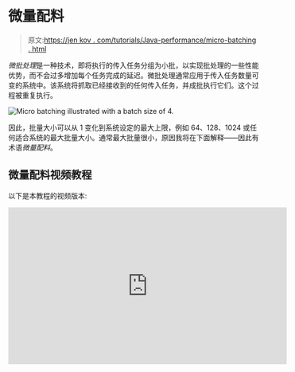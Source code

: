 # 微量配料

> 原文:[https://jen kov . com/tutorials/Java-performance/micro-batching . html](https://jenkov.com/tutorials/java-performance/micro-batching.html)

*微批处理*是一种技术，即将执行的传入任务分组为小批，以实现批处理的一些性能优势，而不会过多增加每个任务完成的延迟。微批处理通常应用于传入任务数量可变的系统中。该系统将抓取已经接收到的任何传入任务，并成批执行它们。这个过程被重复执行。

![Micro batching illustrated with a batch size of 4.](../Images/e3b1f158ef7605b4b3f7d2eee817738b.png)

因此，批量大小可以从 1 变化到系统设定的最大上限，例如 64、128、1024 或任何适合系统的最大批量大小。通常最大批量很小，原因我将在下面解释——因此有术语*微量配料*。

## 微量配料视频教程

以下是本教程的视频版本:

<iframe width="560" height="315" src="https://www.youtube.com/embed/bozAoSIoQpU" frameborder="0" allowfullscreen=""><h2>延迟与吞吐量的权衡</h2> <p>面向服务的系统通常需要低延迟和高吞吐量。然而这并不总是可能的。一些减少延迟的技术也会降低吞吐量，而一些增加吞吐量的技术也会增加延迟。在接下来的部分中，我将对此进行更详细的解释。</p> <h3>潜伏</h3> <p>延迟是对系统中时间延迟的度量。在客户机-服务器系统中，延迟可能意味着几件事。网络延迟是指客户端发送的消息到达服务器所需的时间。服务器延迟是服务器处理请求并生成响应所花费的时间。两种类型的延迟如下所示:</p> <img src="../Images/859c2c4d1684d23eb19cf8f9b63aaf8f.png" alt="The latencies involved in client server systems." data-original-src="https://jenkov.com/images/java-performance/micro-batching-1.png"/> <p>单个请求到客户端收到响应的完整往返时间将是</p> <pre class="codeBox"> network latency + server latency + network latency = 2 * network latency + server latency </pre> <p>首先，请求必须发送到服务器，然后服务器必须处理请求并生成响应，然后响应必须通过网络发送回客户端。</p> <p>对于具有快速响应时间的系统，网络延迟和服务器延迟都必须很低。具体的“快”和“慢”响应时间，或者“高”和“低”延迟取决于具体的系统。对于某些系统，响应时间少于 1 秒是好的。对于一些系统来说，它必须小于 10 毫秒才是好的。</p> <h3>吞吐量</h3> <p>吞吐量是对系统在给定时间间隔内可以执行多少工作的度量。在客户端-服务器系统的情况下，服务器吞吐量测量服务器在每个时间间隔(通常是每秒)可以处理多少请求。这个数字意味着服务器每秒可以处理的来自所有连接的客户端的请求总数，而不仅仅是来自一个客户端的请求。</p> <p>客户端看到的吞吐量意味着特定客户端在每个时间间隔内可以发送和接收多少请求响应。两种类型的吞吐量如下图所示:</p> <img src="../Images/94a3f7fef9f9fd2afd02e23ed3feddad.png" alt="The server throughput of a client server system." data-original-src="https://jenkov.com/images/java-performance/micro-batching-2.png"/> <img src="../Images/49fc71ba8f674f99ce023e5929aa7aef.png" alt="The client-server throughput of a client server system." data-original-src="https://jenkov.com/images/java-performance/micro-batching-3.png"/> <h2>定量</h2> <p>批处理是一种增加系统吞吐量的技术。不是单独执行每个任务，而是将任务分组为大批量，一起执行。</p> <p>在与执行每个任务相关的开销很高的情况下，批处理是有意义的——如果这种开销可以通过批处理执行来减少。要了解具体情况，让我们看一个例子:</p> <p>假设一个客户机需要向服务器发送 10 个请求。客户端可以一次发送一个请求，接收一个响应，然后发送下一个请求。处理这些消息所需的总时间为:</p> <pre class="codeBox"> 10 * (network latency + server latency + network latency) = 20 * network latency + 10 * server latency </pre> <p>相反，如果客户端在一条消息中向服务器发送所有 10 个请求，服务器按顺序处理它们，并发回 10 个响应，则处理这些请求所需的总时间将为:</p> <pre class="codeBox"> network latency + 10 * server latency + network latency = 2 * network latency + 10 * server latency </pre> <p>如您所见，批处理大大降低了处理 10 个请求所涉及的网络延迟——从 20 倍的网络延迟降低到仅仅 2 倍的网络延迟。这意味着客户端看到的客户端-服务器系统的总吞吐量增加了。</p> <p>批处理的缺点是收集要批处理的任务所花费的时间。如果客户机花了 2 个小时来收集这 10 个任务，那么整个系统的延迟会变得相当高。第一个任务需要等待 2 个小时，然后才有足够的任务来发送一个批处理，这意味着从收集第一个任务到客户端收到响应需要 2 个小时。</p> <p>类似地，一旦批处理被发送，它需要服务器 10 *服务器延迟来处理该批处理。这进一步增加了第一个请求的等待时间，因为在第一个请求的响应被接收之前，它必须等待所有 10 个请求被处理。</p> <p>如您所见，批处理是一种增加吞吐量的技术，但也会增加延迟。</p> <h2>微量配料拯救世界</h2> <p>微批处理是批处理的一种变体，它试图在延迟和吞吐量之间取得比批处理更好的折衷。微批处理实现这一点的方式是，在处理任务之前，等待很短的时间间隔来批处理任务。我将这个间隔称为<i>批量周期</i>。这种短批量周期原理如下所示:</p> <img src="../Images/adac6e8e1db21135a2c5c5b5fe27d73a.png" alt="Micro batching with fixed duration batch cycles." data-original-src="https://jenkov.com/images/java-performance/micro-batching-4.png"/> <p>批量循环的持续时间取决于系统。对于某些系统，1 秒钟可能就足够了。对于其他系统，50 - 100 毫秒可能就可以了。对于其他系统甚至更少。</p> <p>如果系统负载较高，它将在每个批处理周期内接收更多准备处理的任务。因此，随着系统负载的增加，批量也会增加，吞吐量也会增加。当批量增加时，延迟增加的代价是很小的。</p> <h3>可变持续时间批量循环</h3> <p>对于要求低响应时间的系统，即使 50 毫秒的批处理周期持续时间也可能太长。这样的系统可能需要使用可变的批量周期长度来代替。</p> <p>为了实现更低的延迟，同时允许发生微批处理，您可以在输入通道(入站网络连接、目录等)上循环。)并检查它们是否有传入的任务(请求、消息等)。).无论你发现什么样的任务，你都可以在一个微批处理中执行。通过该循环的每次迭代成为单个批处理周期。</p> <p>一旦执行了微批处理，就立即重复这个循环。这意味着每个批处理周期之间的时间完全取决于输入任务的数量。对于低负荷，批量较小，因此批量周期较短。对于高负荷，批量将增加，因此批量周期将增加。</p> <p>可变持续时间批量循环如下所示:</p> <img src="../Images/88a025eeb3dee6e05f953cf9b314319b.png" alt="Micro batching with variable duration batch cycles." data-original-src="https://jenkov.com/images/java-performance/micro-batching-5.png"/> <h2>微批处理用例</h2> <p>微批处理可以用在许多可以使用批处理的情况下，但是需要更短的响应时间。我将在接下来的章节中讨论其中的一些用例，但是这些用例并不是唯一的。从这些用例中，您应该能够了解总体情况，并能够确定微批处理何时在您自己的系统中有用。</p> <h3>文件持久性</h3> <p>将数据写入磁盘通常会带来很大的开销。如果您的系统需要为执行的每个任务向磁盘写入一个数据块，总开销可能会很大。</p> <img src="../Images/bc38a371746ba6587569cb75aba4d234.png" alt="Writing blocks of data to disk individually." data-original-src="https://jenkov.com/images/java-performance/micro-batching-6.png"/> <p>如果批量写入，因此只将组合数据块写入磁盘，则与写入更大数据块相关的开销通常小于单独写入的组合开销。结果是系统可以处理更大的吞吐量(每单位时间写入更多数据)。</p> <img src="../Images/7f1e33d0f214ac0807bbefe0154b1c13.png" alt="Writing blocks of data to disk in micro batches." data-original-src="https://jenkov.com/images/java-performance/micro-batching-7.png"/> <p>使用微批处理实现文件持久性通常要求系统的其余部分也设计为使用微批处理。如果数据块一次一个地到达文件持久性组件，将它们分组为批次的唯一方法是在将它们写入磁盘之前等待一小段时间间隔。如果数据块以微批处理的形式到达，因为它们是其他地方的微批处理的结果，那么将它们分组到微批处理中以便将它们写入磁盘要容易得多。</p> <h3>线程间通信</h3> <p>当线程通信时，它们通常通过并发数据结构来进行。为此，一种常用的结构是并发队列。这里举例说明了这一点:</p> <img src="../Images/55cfa8cb7ea0dfd87be7c45b18426d6c.png" alt="Inter-thread communication via a queue." data-original-src="https://jenkov.com/images/java-performance/micro-batching-8.png"/> <p>一次一个元素地读取和写入队列中的元素通常与读取或写入一批元素相比，每个元素的开销更高。你可以在我的教程中读到更多关于 Java 环形缓冲区的内容。环形缓冲区也可以用作队列。通过队列发送批量消息如下所示:</p> <img src="../Images/0366ac147b526e35fa190d4263f3cd36.png" alt="Inter-thread communication via a queue using batch reads and writes." data-original-src="https://jenkov.com/images/java-performance/micro-batching-9.png"/> <h3>进程间通信</h3> <p>进程间通信在许多方面类似于线程间通信。当进程通信时，经常会有与向进程外发送数据相关的开销——例如向磁盘、unix 套接字或网络套接字发送数据。因此，将发送到进程之外的数据批量化以最小化每个数据块(例如，每个请求、消息、任务等)的开销可能是有益的。).</p> <p>在本教程的前面，我已经解释了批处理如何在客户端-服务器场景中发挥作用，这是进程间通信的常见情况。</p> <p>作为这一事实的另一个证明，数据库批量更新通常比单独向数据库发送每个更新要快得多。通过批量更新，更多的更新通过网络批量发送，数据库也可能有机会将更新作为批量操作写入磁盘。</p> <h3>单线程服务器</h3> <p>由于单线程服务器架构非常简单的并发模型(所有东西都在同一个线程中运行),因此在许多情况下，它比多线程并发模型更好地利用了 CPU 缓存，因此单线程服务器架构近来重新受到欢迎。这一点在我关于<a href="/java-concurrency/concurrency-models.html">并发模型</a>的教程中也有提及。</p> <p>单线程服务器通常会轮询所有打开的入站连接以获取要读取的数据。如果入站连接有入站数据，则读取并处理该数据。</p> <p>单线程服务器可以从微批处理中获益。单线程服务器不是一次从一个连接中读取并处理一条消息，而是从所有入站连接中读取所有完整的消息，并对它们进行批处理。</p> <p>在单线程服务器中使用微批处理设计使得该系统的其他部分(在同一服务器中运行)也可以更容易地使用微批处理。</p> <img src="../Images/9a073822d1d9e8c2dae91f471d4199d9.png" alt="Single-threaded server polling inbound connections and executing received messages in micro batches." data-original-src="https://jenkov.com/images/java-performance/micro-batching-10.png"/> <h3>遍历大型数据结构</h3> <p>一些应用程序可能需要遍历存储在内存或磁盘上的大型数据结构。例如，数据库表或树结构。遍历大型数据结构会带来一定的开销。对于基于内存的数据结构，数据必须从主内存放入 CPU L1 缓存；对于基于磁盘的数据结构，数据必须从磁盘放入主内存，然后从主内存放入 L1 缓存。</p> <p>而不是遍历整个数据结构来服务于一个“请求”(任务、消息等)。)您可以批量处理一些请求或任务。当遍历数据结构时，数据结构中的每个“记录”或“节点”可以根据一批请求来检查，而不仅仅是单个请求。</p> <p>如果这些请求中的任何一个对数据结构进行了更改，那么这些请求应该以从客户端接收到的相同顺序来访问数据结构。这样，即使请求 1 还没有完全完成对整个数据结构的更新，请求 2 也会看到请求 1 已经离开的数据结构的每个记录/节点。</p> <img src="../Images/a4c820cbb0b6ba165cf21f7be1589a80.png" alt="A batch of queries accessing each item of a large data structure as the data structure is being traversed." data-original-src="https://jenkov.com/images/java-performance/micro-batching-11.png"/> </body> </html></iframe>